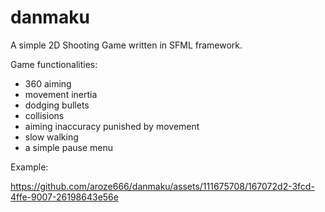 # danmaku
A simple 2D Shooting Game written in SFML framework.


Game functionalities:
- 360 aiming
- movement inertia
- dodging bullets
- collisions
- aiming inaccuracy punished by movement
- slow walking
- a simple pause menu

Example:



https://github.com/aroze666/danmaku/assets/111675708/167072d2-3fcd-4ffe-9007-26198643e56e










